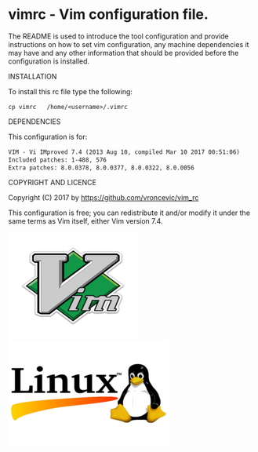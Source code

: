 vimrc - Vim configuration file.
================================================================================

The README is used to introduce the tool configuration and provide instructions
on how to set vim configuration, any machine dependencies it may have and any
other information that should be provided before the configuration is
installed.

INSTALLATION

To install this rc file type the following:

	cp vimrc   /home/<username>/.vimrc

DEPENDENCIES

This configuration is for:

	VIM - Vi IMproved 7.4 (2013 Aug 10, compiled Mar 10 2017 00:51:06)
	Included patches: 1-488, 576
	Extra patches: 8.0.0378, 8.0.0377, 8.0.0322, 8.0.0056

COPYRIGHT AND LICENCE

Copyright (C) 2017 by https://github.com/vroncevic/vim_rc

This configuration is free; you can redistribute it and/or modify
it under the same terms as Vim itself, either Vim version 7.4.

![alt tag](https://raw.githubusercontent.com/vroncevic/vim_rc/master/vim_logo.png)
![alt tag](https://raw.githubusercontent.com/vroncevic/vim_rc/master/linux_logo.png)

